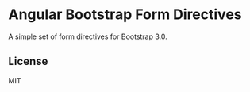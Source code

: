 # Angular Bootstrap Form Directives

A simple set of form directives for Bootstrap 3.0.

## License

MIT
